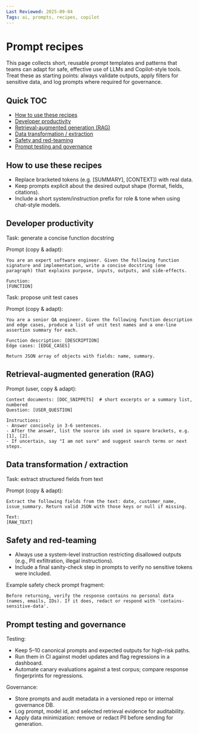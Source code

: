 ```yaml
---
Last Reviewed: 2025-09-04
Tags: ai, prompts, recipes, copilot
---
```


# Prompt recipes

This page collects short, reusable prompt templates and patterns that teams can adapt for safe, effective use of LLMs and Copilot-style tools. Treat these as starting points: always validate outputs, apply filters for sensitive data, and log prompts where required for governance.

## Quick TOC

- [How to use these recipes](#how-to-use-these-recipes)
- [Developer productivity](#developer-productivity)
- [Retrieval-augmented generation (RAG)](#retrieval-augmented-generation-rag)
- [Data transformation / extraction](#data-transformation--extraction)
- [Safety and red-teaming](#safety-and-red-teaming)
- [Prompt testing and governance](#prompt-testing-and-governance)

## How to use these recipes

- Replace bracketed tokens (e.g. [SUMMARY], [CONTEXT]) with real data.
- Keep prompts explicit about the desired output shape (format, fields, citations).
- Include a short system/instruction prefix for role & tone when using chat-style models.

## Developer productivity

Task: generate a concise function docstring

Prompt (copy & adapt):
```text
You are an expert software engineer. Given the following function signature and implementation, write a concise docstring (one paragraph) that explains purpose, inputs, outputs, and side-effects.

Function:
[FUNCTION]
```

Task: propose unit test cases

Prompt (copy & adapt):
```text
You are a senior QA engineer. Given the following function description and edge cases, produce a list of unit test names and a one-line assertion summary for each.

Function description: [DESCRIPTION]
Edge cases: [EDGE_CASES]

Return JSON array of objects with fields: name, summary.
```

## Retrieval-augmented generation (RAG)

Prompt (user, copy & adapt):
```text
Context documents: [DOC_SNIPPETS]  # short excerpts or a summary list, numbered
Question: [USER_QUESTION]

Instructions:
- Answer concisely in 3-6 sentences.
- After the answer, list the source ids used in square brackets, e.g. [1], [2].
- If uncertain, say "I am not sure" and suggest search terms or next steps.
```

## Data transformation / extraction

Task: extract structured fields from text

Prompt (copy & adapt):
```text
Extract the following fields from the text: date, customer_name, issue_summary. Return valid JSON with those keys or null if missing.

Text:
[RAW_TEXT]
```

## Safety and red-teaming

- Always use a system-level instruction restricting disallowed outputs (e.g., PII exfiltration, illegal instructions).
- Include a final sanity-check step in prompts to verify no sensitive tokens were included.

Example safety check prompt fragment:
```text
Before returning, verify the response contains no personal data (names, emails, IDs). If it does, redact or respond with 'contains-sensitive-data'.
```

## Prompt testing and governance

Testing:

- Keep 5–10 canonical prompts and expected outputs for high-risk paths.
- Run them in CI against model updates and flag regressions in a dashboard.
- Automate canary evaluations against a test corpus; compare response fingerprints for regressions.

Governance:

- Store prompts and audit metadata in a versioned repo or internal governance DB.
- Log prompt, model id, and selected retrieval evidence for auditability.
- Apply data minimization: remove or redact PII before sending for generation.

